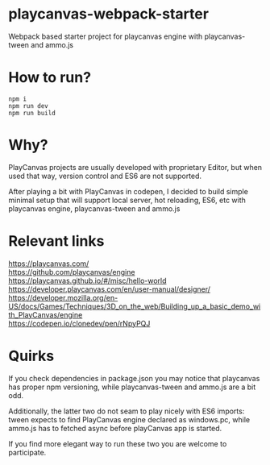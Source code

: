 # playcanvas-webpack-starter
Webpack based starter project for playcanvas engine with playcanvas-tween and ammo.js

# How to run?
```
npm i
npm run dev
npm run build
```

# Why?
PlayCanvas projects are usually developed with proprietary Editor, but when used that way, version control and ES6 are not supported.

After playing a bit with PlayCanvas in codepen, I decided to build simple minimal setup that will support local server, hot reloading, ES6, etc with playcanvas engine, playcanvas-tween and ammo.js

# Relevant links
https://playcanvas.com/  
https://github.com/playcanvas/engine  
https://playcanvas.github.io/#/misc/hello-world  
https://developer.playcanvas.com/en/user-manual/designer/  
https://developer.mozilla.org/en-US/docs/Games/Techniques/3D_on_the_web/Building_up_a_basic_demo_with_PlayCanvas/engine  
https://codepen.io/clonedev/pen/rNpyPQJ    

# Quirks
If you check dependencies in package.json you may notice that playcanvas has proper npm versioning, while playcanvas-tween and ammo.js are a bit odd. 

Additionally, the latter two do not seam to play nicely with ES6 imports: tween expects to find PlayCanvas engine declared as windows.pc, while ammo.js has to fetched async before playCanvas app is started.

If you find more elegant way to run these two you are welcome to participate.  
